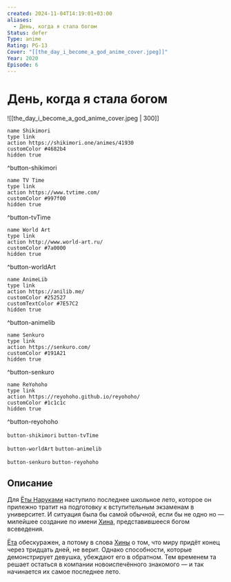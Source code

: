 ```yaml
---
created: 2024-11-04T14:19:01+03:00
aliases:
  - День, когда я стала богом
Status: defer
Type: anime
Rating: PG-13
Cover: "[[the_day_i_become_a_god_anime_cover.jpeg]]"
Year: 2020
Episode: 6
---
```


# День, когда я стала богом

![[the_day_i_become_a_god_anime_cover.jpeg | 300]]

```button
name Shikimori
type link
action https://shikimori.one/animes/41930
customColor #4682b4
hidden true
```
^button-shikimori

```button
name TV Time
type link
action https://www.tvtime.com/
customColor #997f00
hidden true
```
^button-tvTime

```button
name World Art
type link
action http://www.world-art.ru/
customColor #7a0000
hidden true
```
^button-worldArt

```button
name AnimeLib
type link
action https://anilib.me/
customColor #252527
customTextColor #7E57C2
hidden true
```
^button-animelib

```button
name Senkuro
type link
action https://senkuro.com/
customColor #191A21
hidden true
```
^button-senkuro

```button
name ReYohoho
type link
action https://reyohoho.github.io/reyohoho/
customColor #1c1c1c
hidden true
```
^button-reyohoho

`button-shikimori` `button-tvTime`

`button-worldArt` `button-animelib`

`button-senkuro` `button-reyohoho`

## Описание

Для [Ёты Наруками](https://shikimori.one/characters/184757-youta-narukami) наступило последнее школьное лето, которое он прилежно тратит на подготовку к вступительным экзаменам в университет. И ситуация была бы самой обычной, если бы не одно но — милейшее создание по имени [Хина](https://shikimori.one/characters/182392-hina-satou), представившееся богом всеведения.

[Ёта](https://shikimori.one/characters/184757-youta-narukami) обескуражен, а потому в слова [Хины](https://shikimori.one/characters/182392-hina-satou) о том, что миру придёт конец через тридцать дней, не верит. Однако способности, которые демонстрирует девушка, убеждают его в обратном. Тем временем та решает остаться в компании новоиспечённого знакомого — и так начинается их самое последнее лето.
